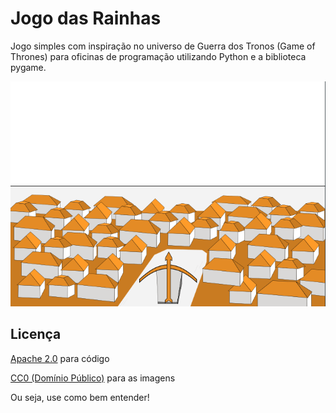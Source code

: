 # Jogo das Rainhas

Jogo simples com inspiração no universo de Guerra dos Tronos (Game of Thrones) para oficinas de programação utilizando Python e a biblioteca pygame.

![](imagens/gameplay.gif)

## Licença

[Apache 2.0](https://www.apache.org/licenses/LICENSE-2.0.html) para código

[CC0 (Domínio Público)](https://creativecommons.org/share-your-work/public-domain/cc0/) para as imagens

Ou seja, use como bem entender!